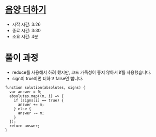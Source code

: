 # [음양 더하기](https://programmers.co.kr/learn/courses/30/lessons/76501)

- 시작 시간: 3:26
- 종료 시간: 3:30
- 소요 시간: 4분

# 풀이 과정

- reduce를 사용해서 하려 했지만, 코드 가독성이 좋지 않아서 if를 사용했습니다.
- sign이 true이면 더하고 false면 뺍니다.

```
function solution(absolutes, signs) {
  var answer = 0;
  absolutes.map((m, i) => {
    if (signs[i] == true) {
      answer += m;
    } else {
      answer -= m;
    }
  });
  return answer;
}
```
